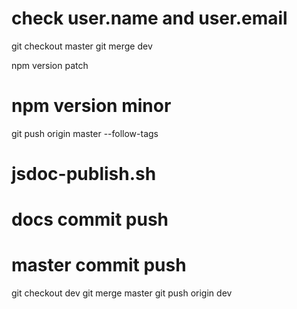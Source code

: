 # check user.name and user.email

git checkout master
git merge dev

npm version patch
# npm version minor

git push origin master --follow-tags

# jsdoc-publish.sh

# docs commit push
# master commit push

git checkout dev
git merge master
git push origin dev